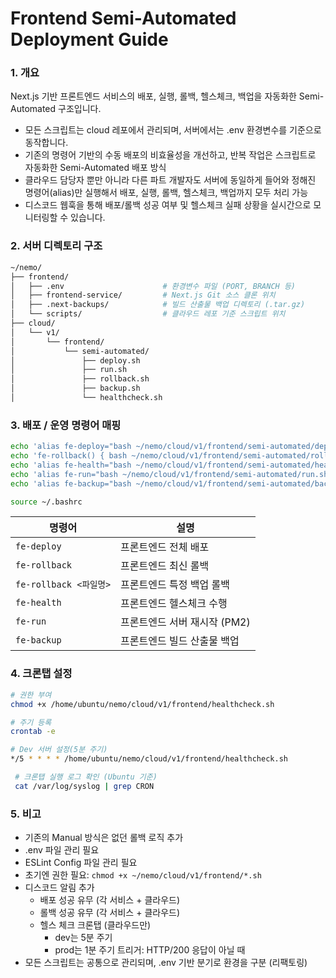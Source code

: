 # Frontend  Semi-Automated Deployment Guide

### 1. 개요
Next.js 기반 프론트엔드 서비스의 배포, 실행, 롤백, 헬스체크, 백업을 자동화한 Semi-Automated 구조입니다.
- 모든 스크립트는 cloud 레포에서 관리되며, 서버에서는 .env 환경변수를 기준으로 동작합니다.
- 기존의 명령어 기반의 수동 배포의 비효율성을 개선하고, 반복 작업은 스크립트로 자동화한 Semi-Automated 배포 방식
- 클라우드 담당자 뿐만 아니라 다른 파트 개발자도 서버에 동일하게 들어와 정해진 명령어(alias)만 실행해서 배포, 실행, 롤백, 헬스체크, 백업까지 모두 처리 가능
- 디스코드 웹훅을 통해 배포/롤백 성공 여부 및 헬스체크 실패 상황을 실시간으로 모니터링할 수 있습니다.

### 2. 서버 디렉토리 구조

```bash
~/nemo/
├── frontend/
│   ├── .env                      # 환경변수 파일 (PORT, BRANCH 등)
│   ├── frontend-service/         # Next.js Git 소스 클론 위치
│   ├── .next-backups/            # 빌드 산출물 백업 디렉토리 (.tar.gz)
│   └── scripts/                  # 클라우드 레포 기준 스크립트 위치
├── cloud/
│   └── v1/
│       └── frontend/
│           └── semi-automated/
│               ├── deploy.sh
│               ├── run.sh
│               ├── rollback.sh
│               ├── backup.sh
│               └── healthcheck.sh
```

### 3. 배포 / 운영 명령어 매핑

```bash
echo 'alias fe-deploy="bash ~/nemo/cloud/v1/frontend/semi-automated/deploy.sh"' >> ~/.bashrc
echo 'fe-rollback() { bash ~/nemo/cloud/v1/frontend/semi-automated/rollback.sh \"$1\"; }' >> ~/.bashrc
echo 'alias fe-health="bash ~/nemo/cloud/v1/frontend/semi-automated/healthcheck.sh"' >> ~/.bashrc
echo 'alias fe-run="bash ~/nemo/cloud/v1/frontend/semi-automated/run.sh"' >> ~/.bashrc
echo 'alias fe-backup="bash ~/nemo/cloud/v1/frontend/semi-automated/backup.sh"' >> ~/.bashrc

source ~/.bashrc
```

| 명령어 | 설명 |
| --- | --- |
| `fe-deploy` | 프론트엔드 전체 배포 |
| `fe-rollback` | 프론트엔드 최신 롤백 |
| `fe-rollback <파일명>` | 프론트엔드 특정 백업 롤백 |
| `fe-health` | 프론트엔드 헬스체크 수행 |
| `fe-run` | 프론트엔드 서버 재시작 (PM2) |
| `fe-backup` | 프론트엔드 빌드 산출물 백업 |

### 4. 크론탭 설정
```bash
# 권한 부여
chmod +x /home/ubuntu/nemo/cloud/v1/frontend/healthcheck.sh

# 주기 등록
crontab -e

# Dev 서버 설정(5분 주기)
*/5 * * * * /home/ubuntu/nemo/cloud/v1/frontend/healthcheck.sh

 # 크론탭 실행 로그 확인 (Ubuntu 기준)
 cat /var/log/syslog | grep CRON
```

### 5. 비고
- 기존의 Manual 방식은 없던 롤백 로직 추가
- .env 파일 관리 필요
- ESLint Config 파일 관리 필요
- 초기엔 권한 필요: `chmod +x ~/nemo/cloud/v1/frontend/*.sh`
- 디스코드 알림 추가
    - 배포 성공 유무 (각 서비스 + 클라우드)
    - 롤백 성공 유무 (각 서비스 + 클라우드)
    - 헬스 체크 크론탭 (클라우드만)
        - dev는 5분 주기
        - prod는 1분 주기
    트리거: HTTP/200 응답이 아닐 때
- 모든 스크립트는 공통으로 관리되며, .env 기반 분기로 환경을 구분 (리팩토링)
